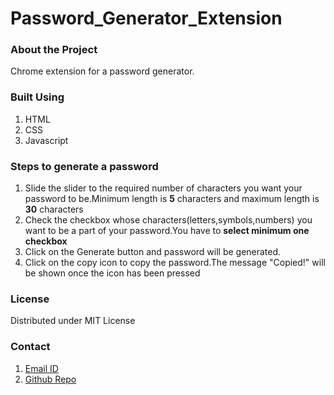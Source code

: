 # Password_Generator_Extension

<h3>About the Project</h3>
<p>Chrome extension for a password generator.</p>

<h3>Built Using</h3>
<ol>
  <li>HTML</li>
  <li>CSS</li>
  <li>Javascript</li>
</ol>
<h3>Steps to generate a password</h3>
<ol type="number">
<li>Slide the slider to the required number of characters you want your password to be.Minimum length is <b>5</b> characters and maximum length is <b>30</b> characters</li>
<li>Check the checkbox whose characters(letters,symbols,numbers) you want to be a part of your password.You have to <b>select minimum one checkbox</b></li>
<li>Click on the Generate button and password will be generated.</li>
<li>Click on the copy icon to copy the password.The message "Copied!" will be shown once the icon has been pressed</li>
</ol>

<h3>License</h3>
<p>Distributed under MIT License</p>

<h3>Contact</h3>
<ol>
  <li><a href="mailto:legheeya@gmail.com">Email ID</a></li>
  <li><a href="https://github.com/le-gheeya/Password_Generator_Extension">Github Repo</a></li>
</ol>
